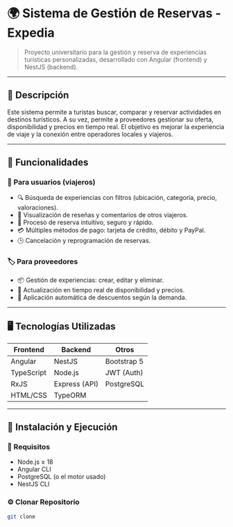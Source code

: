 # 🌍 Sistema de Gestión de Reservas - Expedia

> Proyecto universitario para la gestión y reserva de experiencias turísticas personalizadas, desarrollado con Angular (frontend) y NestJS (backend).

---

## 📌 Descripción

Este sistema permite a turistas buscar, comparar y reservar actividades en destinos turísticos. A su vez, permite a proveedores gestionar su oferta, disponibilidad y precios en tiempo real. El objetivo es mejorar la experiencia de viaje y la conexión entre operadores locales y viajeros.

---

## 🧩 Funcionalidades

### 👤 Para usuarios (viajeros)

- 🔍 Búsqueda de experiencias con filtros (ubicación, categoría, precio, valoraciones).
- 💬 Visualización de reseñas y comentarios de otros viajeros.
- 🛒 Proceso de reserva intuitivo, seguro y rápido.
- 💳 Múltiples métodos de pago: tarjeta de crédito, débito y PayPal.
- 🕒 Cancelación y reprogramación de reservas.

### 🏷️ Para proveedores

- 📦 Gestión de experiencias: crear, editar y eliminar.
- 📆 Actualización en tiempo real de disponibilidad y precios.
- 🎯 Aplicación automática de descuentos según la demanda.

---

## 🖥️ Tecnologías Utilizadas

| Frontend       | Backend        | Otros            |
|----------------|----------------|------------------|
| Angular        | NestJS         | Bootstrap 5      |
| TypeScript     | Node.js        | JWT (Auth)       |
| RxJS           | Express (API)  | PostgreSQL       |
| HTML/CSS       | TypeORM        |
---

## 🚀 Instalación y Ejecución

### 🧪 Requisitos

- Node.js ≥ 18
- Angular CLI
- PostgreSQL (o el motor usado)
- NestJS CLI

### ⚙️ Clonar Repositorio

```bash
git clone 
